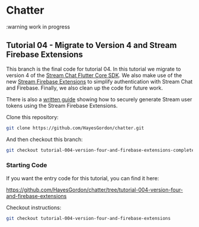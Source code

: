 # Chatter

:warning work in progress

## Tutorial 04 - Migrate to Version 4 and Stream Firebase Extensions

This branch is the final code for tutorial 04. In this tutorial we migrate to version 4 of the [Stream Chat Flutter Core SDK](https://pub.dev/packages/stream_chat_flutter_core). We also make use of the new [Stream Firebase Extensions](https://getstream.io/blog/stream-firebase-extensions/) to simplify authentication with Stream Chat and Firebase. Finally, we also clean up the code for future work.

There is also a [written guide](https://getstream.io/chat/docs/sdk/flutter/guides/token_generation_with_firebase/) showing how to securely generate Stream user tokens using the Stream Firebase Extensions.

Clone this repository:

```bash
git clone https://github.com/HayesGordon/chatter.git
```

And then checkout this branch:

```bash
git checkout tutorial-004-version-four-and-firebase-extensions-complete
```

### Starting Code

If you want the entry code for this tutorial, you can find it here:

https://github.com/HayesGordon/chatter/tree/tutorial-004-version-four-and-firebase-extensions

Checkout instructions:

```bash
git checkout tutorial-004-version-four-and-firebase-extensions
```
